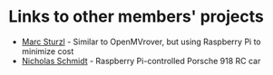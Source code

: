 # Links to other members' projects


* [Marc Sturzl](https://github.com/sturzl/piMVrover) - Similar to OpenMVrover, but using Raspberry Pi to minimize cost
* [Nicholas Schmidt](https://github.com/sturzl/piMVrover) - Raspberry Pi-controlled Porsche 918 RC car
